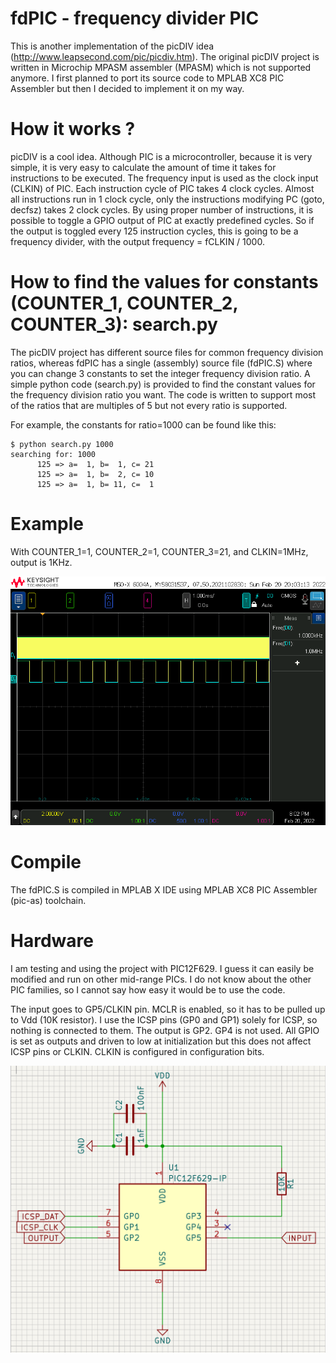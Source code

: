 
# fdPIC - frequency divider PIC

This is another implementation of the picDIV idea (http://www.leapsecond.com/pic/picdiv.htm). The original picDIV project is written in Microchip MPASM assembler (MPASM) which is not supported anymore. I first planned to port its source code to MPLAB XC8 PIC Assembler but then I decided to implement it on my way. 

# How it works ?

picDIV is a cool idea. Although PIC is a microcontroller, because it is very simple, it is very easy to calculate the amount of time it takes for instructions to be executed. The frequency input is used as the clock input (CLKIN) of PIC. Each instruction cycle of PIC takes 4 clock cycles. Almost all instructions run in 1 clock cycle, only the instructions modifying PC (goto, decfsz) takes 2 clock cycles. By using proper number of instructions, it is possible to toggle a GPIO output of PIC at exactly predefined cycles. So if the output is toggled every 125 instruction cycles, this is going to be a frequency divider, with the output frequency = fCLKIN / 1000.

# How to find the values for constants (COUNTER_1, COUNTER_2, COUNTER_3): search.py

The picDIV project has different source files for common frequency division ratios, whereas fdPIC has a single (assembly) source file (fdPIC.S) where you can change 3 constants to set the integer frequency division ratio. A simple python code (search.py) is provided to find the constant values for the frequency division ratio you want. The code is written to support most of the ratios that are multiples of 5 but not every ratio is supported.

For example, the constants for ratio=1000 can be found like this:

```
$ python search.py 1000
searching for: 1000
      125 => a=  1, b=  1, c= 21
      125 => a=  1, b=  2, c= 10
      125 => a=  1, b= 11, c=  1
```

# Example

With COUNTER_1=1, COUNTER_2=1, COUNTER_3=21, and CLKIN=1MHz, output is 1KHz.

![scope.png](scope.png)

# Compile

The fdPIC.S is compiled in MPLAB X IDE using MPLAB XC8 PIC Assembler (pic-as) toolchain.

# Hardware

I am testing and using the project with PIC12F629. I guess it can easily be modified and run on other mid-range PICs. I do not know about the other PIC families, so I cannot say how easy it would be to use the code.

The input goes to GP5/CLKIN pin. MCLR is enabled, so it has to be pulled up to Vdd (10K resistor). I use the ICSP pins (GP0 and GP1) solely for ICSP, so nothing is connected to them. The output is GP2. GP4 is not used. All GPIO is set as outputs and driven to low at initialization but this does not affect ICSP pins or CLKIN. CLKIN is configured in configuration bits.

![schematic](https://github.com/metebalci/fdPIC/blob/main/schematic.png?raw=true)

